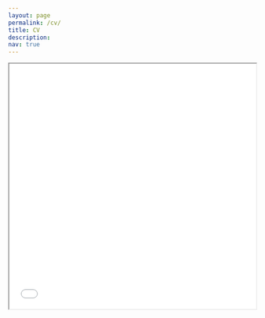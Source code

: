 ```yaml
---
layout: page
permalink: /cv/
title: CV 
description:
nav: true
---
```


<html>
  <body>
    <iframe src="../assets/pdf/cv_220424.pdf#toolbar=0" width="100%" height="500px">
    </iframe>
  </body>
</html>
